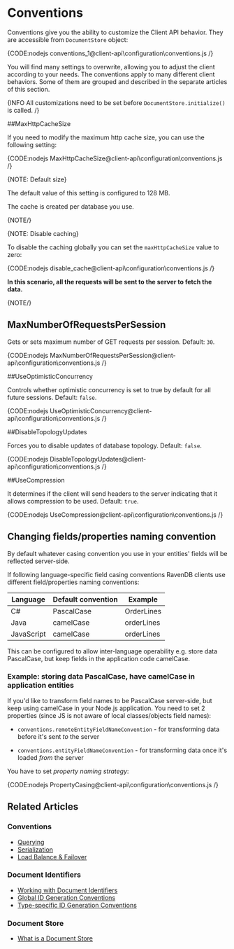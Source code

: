# Conventions

Conventions give you the ability to customize the Client API behavior. They are accessible from `DocumentStore` object:

{CODE:nodejs conventions_1@client-api\configuration\conventions.js /}

You will find many settings to overwrite, allowing you to adjust the client according to your needs. The conventions apply to many different client behaviors. Some of them are grouped and described in the separate articles of this section.

{INFO All customizations need to be set before `DocumentStore.initialize()` is called. /}

##MaxHttpCacheSize

If you need to modify the maximum http cache size, you can use the following setting:

{CODE:nodejs MaxHttpCacheSize@client-api\configuration\conventions.js /}

{NOTE: Default size}

The default value of this setting is configured to 128 MB.

The cache is created per database you use.

{NOTE/}

{NOTE: Disable caching} 

To disable the caching globally you can set the `maxHttpCacheSize` value to zero:

{CODE:nodejs disable_cache@client-api\configuration\conventions.js /}

**In this scenario, all the requests will be sent to the server to fetch the data.**

{NOTE/}

## MaxNumberOfRequestsPerSession

Gets or sets maximum number of GET requests per session. Default: `30`.

{CODE:nodejs MaxNumberOfRequestsPerSession@client-api\configuration\conventions.js /}

##UseOptimisticConcurrency

Controls whether optimistic concurrency is set to true by default for all future sessions. Default: `false`.

{CODE:nodejs UseOptimisticConcurrency@client-api\configuration\conventions.js /}

##DisableTopologyUpdates

Forces you to disable updates of database topology. Default: `false`.

{CODE:nodejs DisableTopologyUpdates@client-api\configuration\conventions.js /}

##UseCompression

It determines if the client will send headers to the server indicating that it allows compression to be used. Default: `true`.

{CODE:nodejs UseCompression@client-api\configuration\conventions.js /}

## Changing fields/properties naming convention 

By default whatever casing convention you use in your entities' fields will be reflected server-side.

If following language-specific field casing conventions RavenDB clients use different field/properties naming conventions:

| Language | Default convention | Example |
| ------------- | ----- | --- |
| C# | PascalCase | OrderLines |
| Java | camelCase | orderLines |
| JavaScript | camelCase | orderLines |

This can be configured to allow inter-language operability e.g. store data PascalCase, but keep fields in the application code camelCase.

### Example: storing data PascalCase, have camelCase in application entities

If you'd like to transform field names to be PascalCase server-side, but keep using camelCase in your Node.js application. You need to set 2 properties (since JS is not aware of local classes/objects field names):

* `conventions.remoteEntityFieldNameConvention` - for transforming data before it's sent *to* the server

* `conventions.entityFieldNameConvention` - for transforming data once it's loaded *from* the server

You have to set *property naming strategy*:

{CODE:nodejs PropertyCasing@client-api\configuration\conventions.js /}


## Related Articles

### Conventions

- [Querying](../../client-api/configuration/querying)
- [Serialization](../../client-api/configuration/serialization)
- [Load Balance & Failover](../../client-api/configuration/load-balance-and-failover)

### Document Identifiers

- [Working with Document Identifiers](../../client-api/document-identifiers/working-with-document-identifiers)
- [Global ID Generation Conventions](../../client-api/configuration/identifier-generation/global)
- [Type-specific ID Generation Conventions](../../client-api/configuration/identifier-generation/type-specific)

### Document Store

- [What is a Document Store](../../client-api/what-is-a-document-store)
